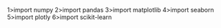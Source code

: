 1>import numpy
2>import pandas 
3>import matplotlib
4>import seaborn
5>import plotly
6>import scikit-learn

